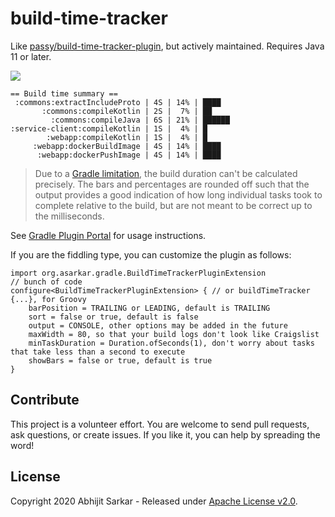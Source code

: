 # build-time-tracker

Like [passy/build-time-tracker-plugin](https://github.com/passy/build-time-tracker-plugin), but actively maintained.
Requires Java 11 or later.

[![](https://github.com/asarkar/build-time-tracker/workflows/CI%20Pipeline/badge.svg)](https://github.com/asarkar/build-time-tracker/actions?query=workflow%3A%22CI+Pipeline%22)

```
== Build time summary ==
 :commons:extractIncludeProto | 4S | 14% | ████
       :commons:compileKotlin | 2S |  7% | ██
         :commons:compileJava | 6S | 21% | ██████
:service-client:compileKotlin | 1S |  4% | █
        :webapp:compileKotlin | 1S |  4% | █
     :webapp:dockerBuildImage | 4S | 14% | ████
      :webapp:dockerPushImage | 4S | 14% | ████
```

> Due to a [Gradle limitation](https://docs.gradle.org/6.5.1/userguide/upgrading_version_5.html#apis_buildlistener_buildstarted_and_gradle_buildstarted_have_been_deprecated),
the build duration can't be calculated precisely.
The bars and percentages are rounded off such that the output provides a good indication of how long individual 
tasks took to complete relative to the build, but are not meant to be correct up to the milliseconds.

See [Gradle Plugin Portal](https://plugins.gradle.org/plugin/org.asarkar.gradle.build-time-tracker) for usage instructions.

If you are the fiddling type, you can customize the plugin as follows:

```
import org.asarkar.gradle.BuildTimeTrackerPluginExtension
// bunch of code
configure<BuildTimeTrackerPluginExtension> { // or buildTimeTracker {...}, for Groovy
    barPosition = TRAILING or LEADING, default is TRAILING
    sort = false or true, default is false
    output = CONSOLE, other options may be added in the future
    maxWidth = 80, so that your build logs don't look like Craigslist
    minTaskDuration = Duration.ofSeconds(1), don't worry about tasks that take less than a second to execute
    showBars = false or true, default is true
}
```

## Contribute

This project is a volunteer effort. You are welcome to send pull requests, ask questions, or create issues.
If you like it, you can help by spreading the word!

## License

Copyright 2020 Abhijit Sarkar - Released under [Apache License v2.0](LICENSE).
